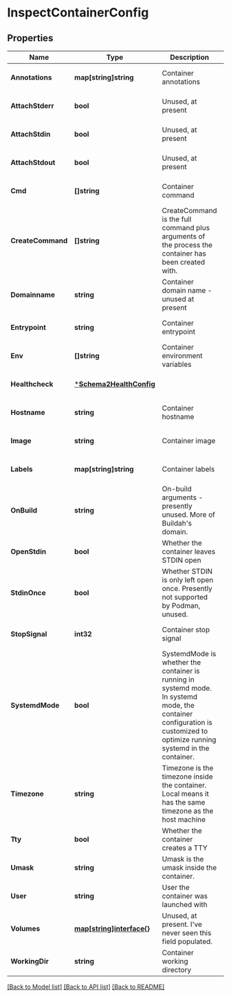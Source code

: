# InspectContainerConfig

## Properties
Name | Type | Description | Notes
------------ | ------------- | ------------- | -------------
**Annotations** | **map[string]string** | Container annotations | [optional] [default to null]
**AttachStderr** | **bool** | Unused, at present | [optional] [default to null]
**AttachStdin** | **bool** | Unused, at present | [optional] [default to null]
**AttachStdout** | **bool** | Unused, at present | [optional] [default to null]
**Cmd** | **[]string** | Container command | [optional] [default to null]
**CreateCommand** | **[]string** | CreateCommand is the full command plus arguments of the process the container has been created with. | [optional] [default to null]
**Domainname** | **string** | Container domain name - unused at present | [optional] [default to null]
**Entrypoint** | **string** | Container entrypoint | [optional] [default to null]
**Env** | **[]string** | Container environment variables | [optional] [default to null]
**Healthcheck** | [***Schema2HealthConfig**](Schema2HealthConfig.md) |  | [optional] [default to null]
**Hostname** | **string** | Container hostname | [optional] [default to null]
**Image** | **string** | Container image | [optional] [default to null]
**Labels** | **map[string]string** | Container labels | [optional] [default to null]
**OnBuild** | **string** | On-build arguments - presently unused. More of Buildah&#39;s domain. | [optional] [default to null]
**OpenStdin** | **bool** | Whether the container leaves STDIN open | [optional] [default to null]
**StdinOnce** | **bool** | Whether STDIN is only left open once. Presently not supported by Podman, unused. | [optional] [default to null]
**StopSignal** | **int32** | Container stop signal | [optional] [default to null]
**SystemdMode** | **bool** | SystemdMode is whether the container is running in systemd mode. In systemd mode, the container configuration is customized to optimize running systemd in the container. | [optional] [default to null]
**Timezone** | **string** | Timezone is the timezone inside the container. Local means it has the same timezone as the host machine | [optional] [default to null]
**Tty** | **bool** | Whether the container creates a TTY | [optional] [default to null]
**Umask** | **string** | Umask is the umask inside the container. | [optional] [default to null]
**User** | **string** | User the container was launched with | [optional] [default to null]
**Volumes** | [**map[string]interface{}**](interface{}.md) | Unused, at present. I&#39;ve never seen this field populated. | [optional] [default to null]
**WorkingDir** | **string** | Container working directory | [optional] [default to null]

[[Back to Model list]](../README.md#documentation-for-models) [[Back to API list]](../README.md#documentation-for-api-endpoints) [[Back to README]](../README.md)


